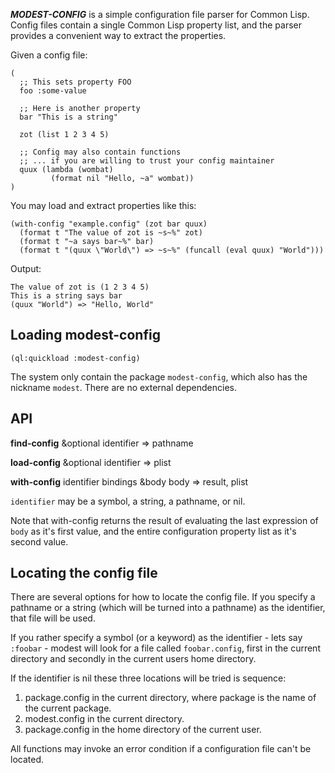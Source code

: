 ***MODEST-CONFIG*** is a simple configuration file parser for Common Lisp. Config files contain a single Common Lisp property list, and the parser provides a convenient way to extract the properties.

Given a config file:

```
(
  ;; This sets property FOO
  foo :some-value

  ;; Here is another property
  bar "This is a string"

  zot (list 1 2 3 4 5)

  ;; Config may also contain functions
  ;; ... if you are willing to trust your config maintainer
  quux (lambda (wombat)
         (format nil "Hello, ~a" wombat))
)
```

You may load and extract properties like this:

```
(with-config "example.config" (zot bar quux)
  (format t "The value of zot is ~s~%" zot)
  (format t "~a says bar~%" bar)
  (format t "(quux \"World\") => ~s~%" (funcall (eval quux) "World")))
```

Output:

```
The value of zot is (1 2 3 4 5)
This is a string says bar
(quux "World") => "Hello, World"
```

## Loading modest-config

```
(ql:quickload :modest-config)
```

The system only contain the package `modest-config`, which also has the nickname `modest`. There are no external dependencies.

## API

**find-config** &optional identifier => pathname

**load-config** &optional identifier => plist

**with-config** identifier bindings &body body => result, plist

`identifier` may be a symbol, a string, a pathname, or nil.

Note that with-config returns the result of evaluating the last expression of `body` as it's first value, and the entire configuration property list as it's second value.

## Locating the config file

There are several options for how to locate the config file. If you specify a pathname or a string (which will be turned into a pathname) as the identifier, that file will be used.

If you rather specify a symbol (or a keyword) as the identifier - lets say `:foobar` - modest will look for a file called `foobar.config`, first in the current directory and secondly in the current users home directory.

If the identifier is nil these three locations will be tried is sequence:

1. package.config in the current directory, where package is the name of the current package.
1. modest.config in the current directory.
1. package.config in the home directory of the current user.

All functions may invoke an error condition if a configuration file can't be located.
